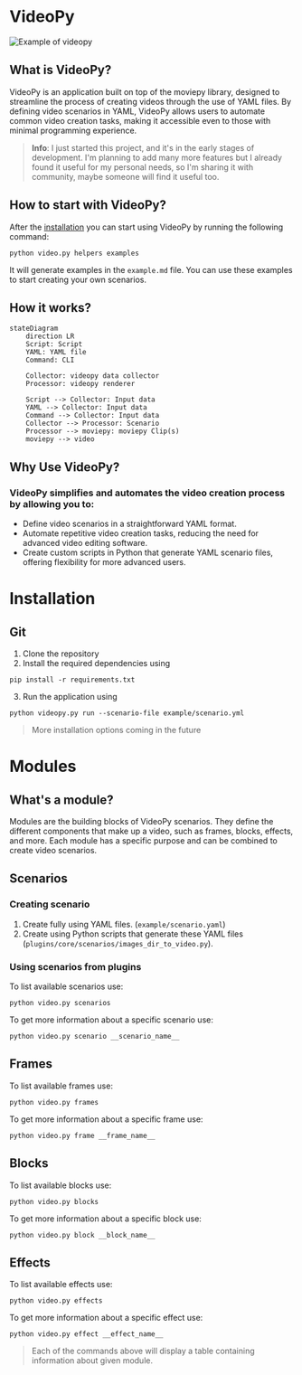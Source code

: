 # VideoPy
![Example of videopy](./example/output/readme.gif)
## What is VideoPy?

VideoPy is an application built on top of the moviepy library, designed to streamline the process of creating videos
through the use of YAML files. By defining video scenarios in YAML, VideoPy allows users to automate common video
creation tasks, making it accessible even to those with minimal programming experience.

> **Info**: I just started this project, and it's in the early stages of development. I'm planning to add many more features
but I already found it useful for my personal needs, so I'm sharing it with community, maybe someone will
find it useful too.

## How to start with VideoPy?
After the [installation](#installation) you can start using VideoPy by running the following command:
```shell
python video.py helpers examples
```
It will generate examples in the `example.md` file. You can use these examples to start creating your own scenarios.

## How it works?
```mermaid
stateDiagram
    direction LR
    Script: Script
    YAML: YAML file
    Command: CLI
    
    Collector: videopy data collector
    Processor: videopy renderer
    
    Script --> Collector: Input data
    YAML --> Collector: Input data
    Command --> Collector: Input data
    Collector --> Processor: Scenario 
    Processor --> moviepy: moviepy Clip(s)
    moviepy --> video
```

## Why Use VideoPy?

### VideoPy simplifies and automates the video creation process by allowing you to:

- Define video scenarios in a straightforward YAML format.
- Automate repetitive video creation tasks, reducing the need for advanced video editing software.
- Create custom scripts in Python that generate YAML scenario files, offering flexibility for more advanced users.

# Installation

## Git

1. Clone the repository
2. Install the required dependencies using
```shell
pip install -r requirements.txt
```
3. Run the application using 
```shell
python videopy.py run --scenario-file example/scenario.yml
```

> More installation options coming in the future

# Modules

## What's a module?

Modules are the building blocks of VideoPy scenarios. They define the different components that make up a video, such as
frames, blocks, effects, and more. Each module has a specific purpose and can be combined to create video scenarios.

## Scenarios

### Creating scenario

1. Create fully using YAML files. (`example/scenario.yaml`)
2. Create using Python scripts that generate these YAML files (`plugins/core/scenarios/images_dir_to_video.py`).

### Using scenarios from plugins

To list available scenarios use:
```shell
python video.py scenarios
```

To get more information about a specific scenario use:
```shell
python video.py scenario __scenario_name__
```

## Frames

To list available frames use:
```shell
python video.py frames
```

To get more information about a specific frame use:
```shell
python video.py frame __frame_name__
```

## Blocks

To list available blocks use:
```shell
python video.py blocks
```

To get more information about a specific block use:
```shell
python video.py block __block_name__
```

## Effects

To list available effects use:
```shell
python video.py effects
```

To get more information about a specific effect use:
```shell
python video.py effect __effect_name__
```

> Each of the commands above will display a table containing information about given module.


